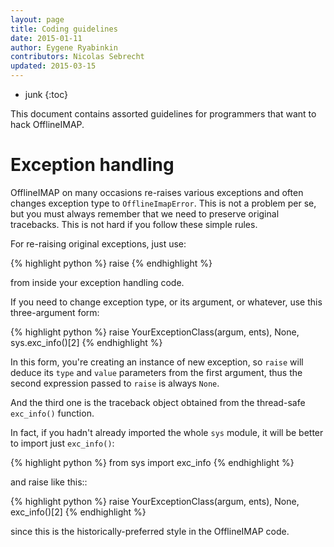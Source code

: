 ```yaml
---
layout: page
title: Coding guidelines
date: 2015-01-11
author: Eygene Ryabinkin
contributors: Nicolas Sebrecht
updated: 2015-03-15
---
```


* junk
{:toc}

This document contains assorted guidelines for programmers that want to hack OfflineIMAP.


# Exception handling

OfflineIMAP on many occasions re-raises various exceptions and often changes exception type to `OfflineImapError`.  This is not a problem per se, but you must always remember that we need to preserve original tracebacks.  This is not hard if you follow these simple rules.

For re-raising original exceptions, just use:

{% highlight python %}
raise
{% endhighlight %}

from inside your exception handling code.

If you need to change exception type, or its argument, or whatever, use this three-argument form:

{% highlight python %}
raise YourExceptionClass(argum, ents), None, sys.exc_info()[2]
{% endhighlight %}

In this form, you're creating an instance of new exception, so `raise` will deduce its ``type`` and `value` parameters from the first argument, thus the second expression passed to `raise` is always `None`.

And the third one is the traceback object obtained from the thread-safe `exc_info()` function.

In fact, if you hadn't already imported the whole `sys` module, it will be better to import just `exc_info()`:

{% highlight python %}
from sys import exc_info
{% endhighlight %}

and raise like this::

{% highlight python %}
raise YourExceptionClass(argum, ents), None, exc_info()[2]
{% endhighlight %}

since this is the historically-preferred style in the OfflineIMAP code.

<!--
vim: expandtab ts=2 :
-->
